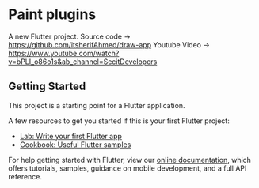 # Paint plugins

A new Flutter project.
Source code -> https://github.com/itsherifAhmed/draw-app
Youtube Video -> https://www.youtube.com/watch?v=bPLI_o86o1s&ab_channel=SecitDevelopers
## Getting Started

This project is a starting point for a Flutter application.

A few resources to get you started if this is your first Flutter project:

- [Lab: Write your first Flutter app](https://flutter.dev/docs/get-started/codelab)
- [Cookbook: Useful Flutter samples](https://flutter.dev/docs/cookbook)

For help getting started with Flutter, view our
[online documentation](https://flutter.dev/docs), which offers tutorials,
samples, guidance on mobile development, and a full API reference.
